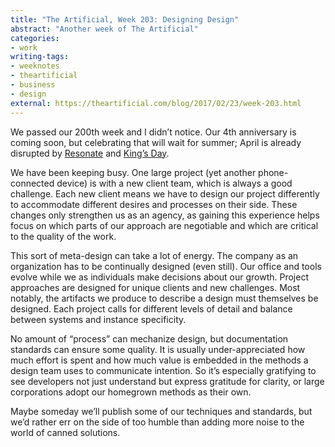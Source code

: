 ```yaml
---
title: "The Artificial, Week 203: Designing Design"
abstract: "Another week of The Artificial"
categories:
- work
writing-tags:
- weeknotes
- theartificial
- business
- design
external: https://theartificial.com/blog/2017/02/23/week-203.html
---
```


We passed our 200th week and I didn’t notice. Our 4th anniversary is coming soon, but celebrating that will wait for summer; April is already disrupted by [Resonate](http://resonate.io/2017/) and [King’s Day](https://en.wikipedia.org/wiki/Koningsdag).

We have been keeping busy. One large project (yet another phone-connected device) is with a new client team, which is always a good challenge. Each new client means we have to design our project differently to accommodate different desires and processes on their side. These changes only strengthen us as an agency, as gaining this experience helps focus on which parts of our approach are negotiable and which are critical to the quality of the work.

This sort of meta-design can take a lot of energy. The company as an organization has to be continually designed (even still). Our office and tools evolve while we as individuals make decisions about our growth. Project approaches are designed for unique clients and new challenges. Most notably, the artifacts we produce to describe a design must themselves be designed. Each project calls for different levels of detail and balance between systems and instance specificity.

No amount of “process” can mechanize design, but documentation standards can ensure some quality. It is usually under-appreciated how much effort is spent and how much value is embedded in the methods a design team uses to communicate intention. So it’s especially gratifying to see developers not just understand but express gratitude for clarity, or large corporations adopt our homegrown methods as their own.

Maybe someday we’ll publish some of our techniques and standards, but we’d rather err on the side of too humble than adding more noise to the world of canned solutions.
